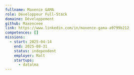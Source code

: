 ```yaml
---
fullname: Maxence GAMA
role: Développeur Full-Stack
domaine: Développement
github: Maxenceee
link: https://www.linkedin.com/in/maxence-gama-a9799b212
competences: []
missions:
  - start: 2025-04-14
    end: 2025-08-31
    status: independent
    employer: Malt
    startups:
      - datalma
---
```

